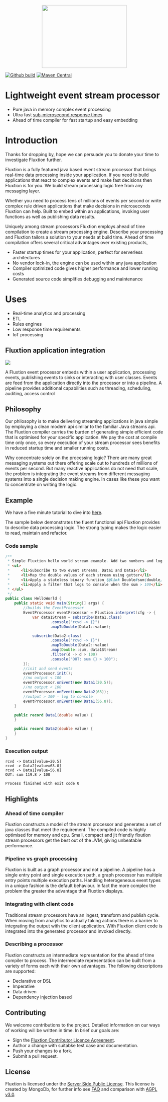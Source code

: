 <p align="center">
    <a href="https://v12technology.github.io/fluxtion/">
        <img width="270" height="200" src="images/Fluxtion_logo.png">
    </a>
</p>

[![Github build](https://github.com/v12technology/fluxtion/workflows/MavenCI/badge.svg)](https://github.com/v12technology/fluxtion/actions)
[![Maven Central](https://maven-badges.herokuapp.com/maven-central/com.fluxtion/runtime/badge.svg)](https://maven-badges.herokuapp.com/maven-central/com.fluxtion/runtime)


# Lightweight event stream processor
- Pure java in memory complex event processing
- Ultra fast [sub-microsecond response times](http://fluxtion.com/solutions/high-performance-flight-analysis/)
- Ahead of time compiler for fast startup and easy embedding

# Introduction
Thanks for dropping by, hope we can persuade you to donate your time to investigate Fluxtion further.

Fluxtion is a fully featured java based event stream processor that brings real-time data processing
inside your application. If you need to build applications that react to complex events and make
fast decisions then Fluxtion is for you. We build stream processing logic free from any messaging
layer.

Whether you need to process tens of millions of events per
second or write complex rule driven applications that make decisions in microseconds Fluxtion can help.
Built to embed within an applications, invoking user functions as well as publishing data results.

Uniquely among stream processors Fluxtion employs ahead of time compilation to create a stream processing engine.
Describe your processing and Fluxtion tailors a solution to your needs at build time.
Ahead of time compilation offers several critical advantages over existing products,
- Faster startup times for your application, perfect for serverless architectures
- No vendor lock-in, the engine can be used within any java application
- Compiler optimized code gives higher performance and lower running costs
- Generated source code simplifies debugging and maintenance

# Uses
- Real-time analytics and processing
- ETL
- Rules engines
- Low response time requirements
- IoT processing

## Fluxtion application integration
![](docs/images/integration-overview.png)

A Fluxtion event processor embeds within a user application, processing events,
publishing events to sinks or interacting with user classes. Events are feed from
the application directly into the processor or into a pipeline. A pipeline provides
additional capabilities such as threading, scheduling, auditing, access control

## Philosophy
Our philosophy is to make delivering streaming applications in java simple by employing a
clean modern api similar to the familiar Java streams api. The Fluxtion compiler carries the
burden of generating simple efficient code that is optimised for your specific application.
We pay the cost at compile time only once, so every execution of your stream processor sees
benefits in reduced startup time and smaller running costs.

Why concentrate solely on the processing logic? There are many great messaging systems
out there offering scale out to hundreds of millions of events per second. But many reactive
applications do not need that scale, the problem is integrating the event streams from
different messaging systems into a single decision making engine. In cases like these
you want to concentrate on writing the logic.

## Example
We have a five minute tutorial to dive into [here](https://github.com/v12technology/fluxtion-quickstart/tree/master).

The sample below demonstrates the fluent functional api Fluxtion provides to
describe data processing logic. The strong typing makes the logic easier to read, maintain and refactor.

### Code sample
```java
/**
 * Simple Fluxtion hello world stream example. Add two numbers and log when sum > 100
 * <ul>
 *     <li>Subscribe to two event streams, Data1 and Data1</li>
 *     <li>Map the double values of each stream using getter</li>
 *     <li>Apply a stateless binary function {@link Double#sum(double, double)}</li>
 *     <li>Apply a filter that logs to console when the sum > 100</li>
 * </ul>
 */
public class HelloWorld {
    public static void main(String[] args) {
        //builds the EventProcessor
        EventProcessor eventProcessor = Fluxtion.interpret(cfg -> {
            var data1Stream = subscribe(Data1.class)
                    .console("rcvd -> {}")
                    .mapToDouble(Data1::value);

            subscribe(Data2.class)
                    .console("rcvd -> {}")
                    .mapToDouble(Data2::value)
                    .map(Double::sum, data1Stream)
                    .filter(d -> d > 100)
                    .console("OUT: sum {} > 100");
        });
        //init and send events
        eventProcessor.init();
        //no output < 100
        eventProcessor.onEvent(new Data1(20.5));
        //no output < 100
        eventProcessor.onEvent(new Data2(63));
        //output > 100 - log to console
        eventProcessor.onEvent(new Data1(56.8));
    }

    public record Data1(double value) {
    }

    public record Data2(double value) {
    }
}
```

### Execution output
```text
rcvd -> Data1[value=20.5]
rcvd -> Data2[value=63.0]
rcvd -> Data1[value=56.8]
OUT: sum 119.8 > 100

Process finished with exit code 0
```


## Highlights
### Ahead of time compiler
Fluxtion constructs a model of the stream processor and generates a set of java classes
that meet the requirement. The compiled code is highly optimised for memory and cpu. Small,
compact and jit friendly flxution stream processors get the best out of the JVM, giving
unbeatable performance.
### Pipeline vs graph processing
Fluxtion is built as a graph processor and not a pipeline. A pipeline has a single entry
point and single execution path, a graph processor has multiple entry points multiple execution
paths. Handling heterogeneous event types in a unique fashion is the default behaviour.
In fact the more complex the problem the greater the advantage that Fluxtion displays.
### Integrating with client code
Traditional stream processors have an ingest, transform and publish cycle. When moving
from analytics to actually taking actions there is a barrier to integrating the output
with the client application. With Fluxtion client code is integrated into the generated
processor and invoked directly.
### Describing a processor
Fluxtion constructs an intermediate representation for the ahead of time compiler to process.
The intermediate representation can be built from a variety of forms each with their
own advantages. The following descriptions are supported:
- Declarative or DSL
- Imperative
- Data driven
- Dependency injection based

## Contributing
We welcome contributions to the project. Detailed information on our ways of working will
be written in time. In brief our goals are:

* Sign the [Fluxtion Contributor Licence Agreement](https://github.com/v12technology/fluxtion/blob/master/contributorLicenseAgreement).
* Author a change with suitabke test case and documentation.
* Push your changes to a fork.
* Submit a pull request.
## License
Fluxtion is licensed under the [Server Side Public License](https://www.mongodb.com/licensing/server-side-public-license).
This license is created by MongoDb, for further info see [FAQ](https://www.mongodb.com/licensing/server-side-public-license/faq)
and comparison with [AGPL v3.0](https://www.mongodb.com/licensing/server-side-public-license/faq).

